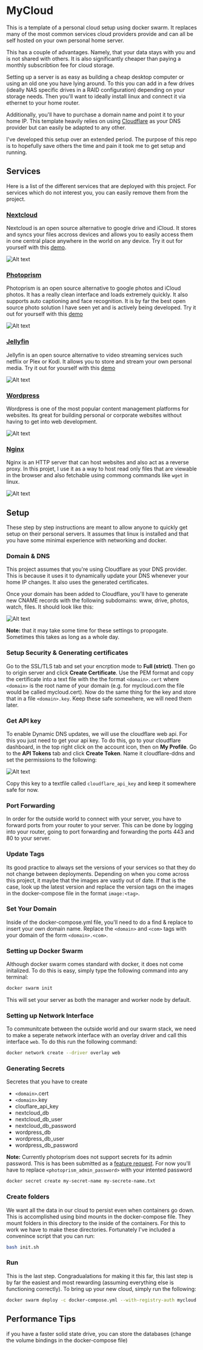 # MyCloud

This is a template of a personal cloud setup using docker swarm. It replaces many of the most common services cloud providers provide and can all be self hosted on your own personal home server.

This has a couple of advantages. Namely, that your data stays with you and is not shared with others. It is also significantly cheaper than paying a monthly subscribtion fee for cloud storage.

Setting up a server is as easy as building a cheap desktop computer or using an old one you have lying around. To this you can add in a few drives (ideally NAS specific drives in a RAID configuration) depending on your storage needs. Then you'll want to ideally install linux and connect it via ethernet to your home router.

Additionally, you'll have to purchase a domain name and point it to your home IP. This template heavily relies on using [Cloudflare](https://www.cloudflare.com) as your DNS provider but can easily be adapted to any other.

I've developed this setup over an extended period. The purpose of this repo is to hopefully save others the time and pain it took me to get setup and running.

## Services

Here is a list of the different services that are deployed with this project. For services which do not interest you, you can easily remove them from the project.

### [Nextcloud](https://nextcloud.com/)

Nextcloud is an open source alternative to google drive and iCloud. It stores and syncs your files accross devices and allows you to easily access them in one central place anywhere in the world on any device. Try it out for yourself with this [demo](https://try.nextcloud.com/).

![Alt text](doc/nextcloud.png "Nextcloud Demo")

### [Photoprism](https://photoprism.app/)

Photoprism is an open source alternative to google photos and iCloud photos. It has a really clean interface and loads extremely quickly. It also supports auto captioning and face recognition. It is by far the best open source photo solution I have seen yet and is actively being developed. Try it out for yourself with this [demo](https://demo.photoprism.app)

![Alt text](doc/photoprism.png "Photoprism Demo")

### [Jellyfin](https://jellyfin.org/)

Jellyfin is an open source alternative to video streaming services such netflix or Plex or Kodi. It allows you to store and stream your own personal media. Try it out for yourself with this [demo](https://demo.jellyfin.org/stable)

![Alt text](doc/jellyfin.png "Jellyfin Demo")

### [Wordpress](https://wordpress.org/)

Wordpress is one of the most popular content management platforms for websites. Its great for building personal or corporate websites without having to get into web development.

![Alt text](doc/wordpress.png "Wordpress Demo")

### [Nginx](https://nginx.org/en/)

Nginx is an HTTP server that can host websites and also act as a reverse proxy. In this projet, I use it as a way to host read only files that are viewable in the browser and also fetchable using commong commands like `wget` in linux.

![Alt text](doc/nginx.png "Nginx Demo")

## Setup

These step by step instructions are meant to allow anyone to quickly get setup on their personal servers. It assumes that linux is installed and that you have some minimal experience with networking and docker.

### Domain & DNS

This project assumes that you're using Cloudflare as your DNS provider. This is because it uses it to dynamically update your DNS whenever your home IP changes. It also uses the generated certificates.

Once your domain has been added to Cloudflare, you'll have to generate new CNAME records with the following subdomains: www, drive, photos, watch, files. It should look like this:

![Alt text](doc/cloudflare.png "DNS setup")

**Note:** that it may take some time for these settings to propogate. Sometimes this takes as long as a whole day.

### Setup Security & Generating certificates

Go to the SSL/TLS tab and set your encrption mode to **Full (strict)**. Then go to origin server and click **Create Certificate**. Use the PEM format and copy the certificate into a text file with the the format `<domain>.cert` where `<domain>` is the root name of your domain (e.g. for mycloud.com the file would be called mycloud.cert). Now do the same thing for the key and store that in a file `<domain>.key`. Keep these safe somewhere, we will need them later.

### Get API key

To enable Dynamic DNS updates, we will use the cloudflare web api. For this you just need to get your api key. To do this, go to your cloudflare dashboard, in the top right click on the account icon, then on **My Profile**. Go to the **API Tokens** tab and click **Create Token**. Name it cloudflare-ddns and set the permissions to the following:

![Alt text](doc/cloudflare_api_token.png "Cloudflare API token")

Copy this key to a textfile called `cloudflare_api_key` and keep it somewhere safe for now.

### Port Forwarding

In order for the outside world to connect with your server, you have to forward ports from your router to your server. This can be done by logging into your router, going to port forwarding and forwarding the ports 443 and 80 to your server.

### Update Tags

Its good practice to always set the versions of your services so that they do not change between deployments. Depending on when you come across this project, it maybe that the images are vastly out of date. If that is the case, look up the latest version and replace the version tags on the images in the docker-compose file in the format `image:<tag>`.

### Set Your Domain

Inside of the docker-compose.yml file, you'll need to do a find & replace to insert your own domain name. Replace the `<domain>` and `<com>` tags with your domain of the form `<domain>.<com>`.

### Setting up Docker Swarm

Although docker swarm comes standard with docker, it does not come initalized. To do this is easy, simply type the following command into any terminal:

```bash
docker swarm init
```

This will set your server as both the manager and worker node by default.

### Setting up Network Interface

To communitcate between the outside world and our swarm stack, we need to make a seperate network interface with an overlay driver and call this interface `web`. To do this run the following command: 

```bash
docker network create --driver overlay web
```

### Generating Secrets

Secretes that you have to create

- `<domain>`.cert
- `<domain>`.key
- clouflare_api_key
- nextcloud_db
- nextcloud_db_user
- nextcloud_db_password
- wordpress_db
- wordpress_db_user
- wordpress_db_password

**Note:** Currently photoprism does not support secrets for its admin password. This is has been submitted as a [feature request](https://github.com/photoprism/photoprism/issues/1987). For now you'll have to replace `<photoprism_admin_password>` with your intented password

```bash
docker secret create my-secret-name my-secrete-name.txt
```

### Create folders

We want all the data in our cloud to persist even when containers go down. This is accomplished using bind mounts in the docker-compose file. They mount folders in this directory to the inside of the containers. For this to work we have to make these directories. Fortunately I've included a convenince script that you can run:

```bash
bash init.sh
```

### Run

This is the last step. Congradualations for making it this far, this last step is by far the easiest and most rewarding (assuming everything else is functioning correctly). To bring up your new cloud, simply run the following:

```bash
docker swarm deploy -c docker-compose.yml --with-registry-auth mycloud
```

## Performance Tips

if you have a faster solid state drive, you can store the databases (change the volume bindings in the docker-compose file)

